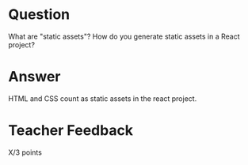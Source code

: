# Question

What are "static assets"? How do you generate static assets in a React project?

# Answer
HTML and CSS count as static assets in the react project.
# Teacher Feedback

X/3 points
